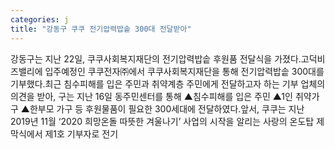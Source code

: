 ```yaml
---
categories: j
title: "강동구 쿠쿠 전기압력밥솥 300대 전달받아"
---
```

강동구는 지난 22일, 쿠쿠사회복지재단의 전기압력밥솥 후원품 전달식을 가졌다.고덕비즈밸리에 입주예정인 쿠쿠전자㈜에서 쿠쿠사회복지재단을 통해 전기압력밥솥 300대를 기부했다.최근 침수피해를 입은 주민과 취약계층 주민에게 전달하고자 하는 기부 업체의 의견을 받아, 구는 지난 16일 동주민센터를 통해 ▲침수피해를 입은 주민 ▲1인 취약가구 ▲한부모 가구 등 후원물품이 필요한 300세대에 전달하였다.앞서, 쿠쿠는 지난 2019년 11월 ‘2020 희망온돌 따뜻한 겨울나기’ 사업의 시작을 알리는 사랑의 온도탑 제막식에서 제1호 기부자로 전기